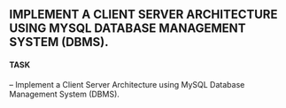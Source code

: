 ## IMPLEMENT A CLIENT SERVER ARCHITECTURE USING MYSQL DATABASE MANAGEMENT SYSTEM (DBMS).
#### TASK
– Implement a Client Server Architecture using MySQL Database Management System (DBMS).

